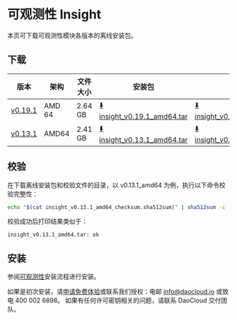 # 可观测性 Insight

本页可下载可观测性模块各版本的离线安装包。

## 下载

| 版本                                                   | 架构 | 文件大小 | 安装包                                                                                                     |  校验文件 | 更新日期   |
| ------------------------------------------------------ | ----- |-------- | ---------------------------------------------------------------------------------------------------------- | ---------- | ---------- |
| [v0.19.1](../../insight/intro/release-notes.md) | AMD 64 | 2.64 GB | [:arrow_down: insight_v0.19.1_amd64.tar](https://qiniu-download-public.daocloud.io/DaoCloud_Enterprise/insight_v0.19.1_amd64.tar) | [:arrow_down: insight_v0.19.1_amd64_checksum.sha512sum](https://qiniu-download-public.daocloud.io/DaoCloud_Enterprise/insight_v0.19.1_amd64_checksum.sha512sum) | 2023-08-04 |
| [v0.13.1](../../insight/intro/releasenote.md) | AMD64 | 2.41 GB | [:arrow_down: insight_v0.13.1_amd64.tar](https://qiniu-download-public.daocloud.io/DaoCloud_Enterprise/insight_v0.13.1_amd64.tar) | [:arrow_down: insight_v0.13.1_amd64_checksum.sha512sum](https://qiniu-download-public.daocloud.io/DaoCloud_Enterprise/insight_v0.13.1_amd64_checksum.sha512sum) | 2022-12-30 |

## 校验

在下载离线安装包和校验文件的目录，以 v0.13.1_amd64 为例，执行以下命令校验完整性：

```sh
echo "$(cat insight_v0.13.1_amd64_checksum.sha512sum)" | sha512sum -c
```

校验成功后打印结果类似于：

```none
insight_v0.13.1_amd64.tar: ok
```

## 安装

参阅[可观测性](../../insight/quickstart/install/offline-install.md)安装流程进行安装。

如果是初次安装，请[申请免费体验](../../dce/license0.md)或联系我们授权：电邮 info@daocloud.io 或致电 400 002 6898。
如果有任何许可密钥相关的问题，请联系 DaoCloud 交付团队。
